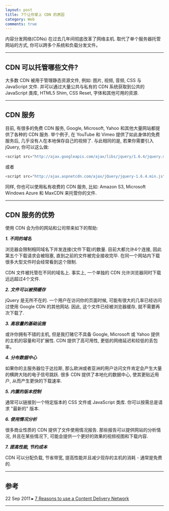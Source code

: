 ```yaml
---
layout: post
title: 7个让你爱上 CDN 的原因
category: Web
comments: true
---
```


内容分发网络(CDNs) 在过去几年间彻底改革了网络主机. 取代了单个服务器托管网站的方式, 你可以跨多个系统和负载分发文件。



------

## **CDN 可以托管哪些文件?**

大多数 CDN 被用于管理静态资源文件, 例如: 图片, 视频, 音频, CSS 与 JavaScript 文件. 并可以通过大量公共与私有的 CDN 系统获取到公共的 JavaScript 类库, HTML5 Shim, CSS Reset, 字体和其他可用的资源.

------

## **CDN 服务**

目前, 有很多的免费 CDN 服务, Google, Microsoft, Yahoo 和其他大量网站都提供了各种的 CDN 服务. 举个例子, 在 YouTube 和 Vimeo 提供了如此身体的免费服务后, 几乎没有人在本地保存自己的视频了. 与此相同的是, 若果你需要引入jQuery, 你可以这么做:

``` js
<script src="http://ajax.googleapis.com/ajax/libs/jquery/1.6.4/jquery.min.js.js"></script>
```

或者

``` js
<script src="http://ajax.aspnetcdn.com/ajax/jQuery/jquery-1.6.4.min.js"></script>
```

同样, 你也可以使用私有收费的 CDN 服务, 比如: Amazon S3, Microsoft Windows Azure 和 MaxCDN 来托管你的文件.

------

## **CDN 服务的优势**

使用 CDN 会为你的网站和公司带来如下的帮助:

***1. 不同的域名***

浏览器会限制相同域名下并发连接(文件下载)的数量. 目前大都允许4个连接, 因此第五个下载请求会被阻塞, 直到之前的文件被完全接收完毕. 在同一个网站内下载很多大型文件时会经常看到这个限制.

CDN 文件被托管在不同的域名上. 事实上, 一个单独的 CDN 允许浏览器同时下载远远超过4个文件.

***2. 文件可以被预缓存***

jQuery 是无所不在的. 一个用户在访问你的页面时候, 可能有很大的几率已经访问过使用 Google CDN 的其他网站. 因此, 这个文件已经被浏览器缓存, 就不需要再次下载了.

***3. 高容量的基础设施***

或许你拥有不错的主机, 但是我打赌它不具备 Google, Microsoft 或 Yahoo 提供的主机的容量和可扩展性. CDN 提供了高可用性, 更低的网络延迟和较低的丢包率。

***4. 分布数据中心***

如果你的主服务器位于达拉斯, 那么欧洲或者亚洲的用户访问文件肯定会产生大量的横跨大陆的电子信号跳跃. 很多 CDN 提供了本地化的数据中心, 使其更贴近用户, 从而产生更快的下载速率.

***5. 内置的版本控制***

通常可以链接到一个特定版本的 CSS 文件或 JavaScript 类库. 你可以按需总是请求 "最新的" 版本.

***6. 使用情况分析***

很多商业性质的 CDN 提供了文件使用情况报告. 那些报告可以提供网站的分析情况, 并且在某些情况下, 可能会提供一个更好的效果的视频视图和下载内容.

***7. 提高性能, 节约成本***

CDN 可以分配负载, 节省带宽, 提高性能并且减少现存的主机的消耗 - 通常是免费的.

------

## **参考**

22 Sep 2011 ▸ [7 Reasons to use a Content Delivery Network](http://www.sitepoint.com/7-reasons-to-use-a-cdn/)

------
